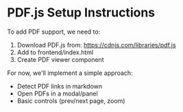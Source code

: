 # PDF.js Setup Instructions

To add PDF support, we need to:

1. Download PDF.js from: https://cdnjs.com/libraries/pdf.js
2. Add to frontend/index.html
3. Create PDF viewer component

For now, we'll implement a simple approach:
- Detect PDF links in markdown
- Open PDFs in a modal/panel
- Basic controls (prev/next page, zoom)